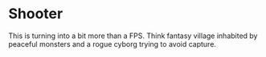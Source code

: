 # Shooter

This is turning into a bit more than a FPS. Think fantasy village inhabited by peaceful monsters and a rogue cyborg trying to avoid capture.

